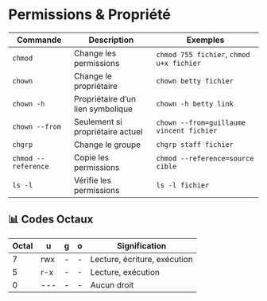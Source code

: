 # Permissions & Propriété

| Commande | Description | Exemples |
|----------|-------------|----------|
| `chmod` | Change les permissions | `chmod 755 fichier`, `chmod u+x fichier` |
| `chown` | Change le propriétaire | `chown betty fichier` |
| `chown -h` | Propriétaire d’un lien symbolique | `chown -h betty link` |
| `chown --from` | Seulement si propriétaire actuel | `chown --from=guillaume vincent fichier` |
| `chgrp` | Change le groupe | `chgrp staff fichier` |
| `chmod --reference` | Copie les permissions | `chmod --reference=source cible` |
| `ls -l` | Vérifie les permissions | `ls -l fichier` |

## 📊 Codes Octaux
| Octal | u | g | o | Signification |
|-------|---|---|---|---------------|
| 7 | rwx | - | - | Lecture, écriture, exécution |
| 5 | r-x | - | - | Lecture, exécution |
| 0 | --- | - | - | Aucun droit |
